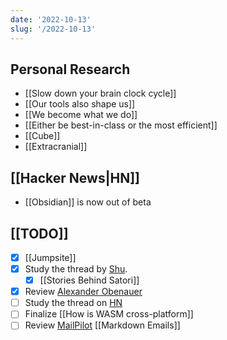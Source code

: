 ```yaml
---
date: '2022-10-13'
slug: '/2022-10-13'
---
```


## Personal Research

- [[Slow down your brain clock cycle]]
- [[Our tools also shape us]]
- [[We become what we do]]
- [[Either be best-in-class or the most efficient]]
- [[Cube]]
- [[Extracranial]]

## [[Hacker News|HN]]

- [[Obsidian]] is now out of beta


## [[TODO]]

- [x] [[Jumpsite]]
- [x] Study the thread by [Shu](https://twitter.com/shuding_/status/1579607964549513217).
  - [x] [[Stories Behind Satori]]
- [x] Review [Alexander Obenauer](https://alexanderobenauer.com/)
- [ ] Study the thread on [HN](https://news.ycombinator.com/item?id=33151774)
- [ ] Finalize [[How is WASM cross-platform]]
- [ ] Review [MailPilot](https://www.mailpilot.app/) [[Markdown Emails]]

